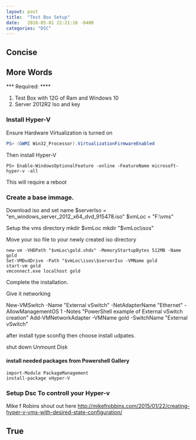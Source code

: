 ```yaml
---
layout: post
title:  "Test Box Setup"
date:   2016-05-01 22:21:16 -0400
categories: "DSC"  
---
```


Concise
-------


More Words
----------

*** Required: **** 

1. Test Box with 12G of Ram and Windows 10
2. Server 2012R2 Iso and key

### Install Hyper-V ###

Ensure Hardware Virtualization is turned on

```powershell
PS> (GWMI Win32_Processor).VirtualizationFirmwareEnabled
```

Then install Hyper-V

```posh
PS> Enable-WindowsOptionalFeature -online -FeatureName microsoft-hyper-v -all
```

This will require a reboot

### Create a base immage.

Download iso and set name
$serverIso = "en_windows_server_2012_x64_dvd_915478.iso"
$vmLoc = "F:\vms\"

Setup the vms directory
mkdir $vmLoc
mkdir "$vmLoc\isos"

Move your iso file to your newly created iso directory

```posh
new-vm -VHDPath "$vmLoc\gold.vhdx" -MemoryStartupBytes 512MB -Name gold
Set-VMDvdDrive -Path "$vmLoc\isos\$serverIso -VMName gold
start-vm gold
vmconnect.exe localhost gold
```

Complete the installation.


Give it networking

New-VMSwitch -Name "External vSwitch" -NetAdapterName "Ethernet" -AllowManagementOS 1 -Notes "PowerShell example of External vSwitch creation"
Add-VMNetworkAdapter -VMName gold -SwitchName "External vSwitch"


after install type sconfig then choose install udpates.

shut down
Unmount Disk

#### install needed packages from Powershell Gallery

```posh
import-Module PackageManagement
install-package xHyper-V
```

### Setup Dsc To controll your Hyper-v

Mike f Robins shout out here
<http://mikefrobbins.com/2015/01/22/creating-hyper-v-vms-with-desired-state-configuration/>










True
-----
